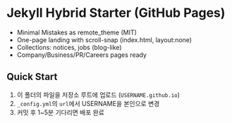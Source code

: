 # Jekyll Hybrid Starter (GitHub Pages)
- Minimal Mistakes as remote_theme (MIT)
- One-page landing with scroll-snap (index.html, layout:none)
- Collections: notices, jobs (blog-like)
- Company/Business/PR/Careers pages ready
## Quick Start
1. 이 폴더의 파일을 저장소 루트에 업로드 (`USERNAME.github.io`)
2. `_config.yml`의 `url`에서 USERNAME을 본인으로 변경
3. 커밋 후 1~5분 기다리면 배포 완료
